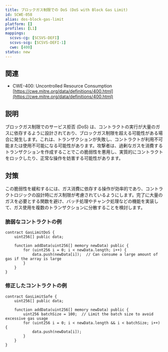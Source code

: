 ```yaml
---
title: ブロックガス制限での DoS (DoS with Block Gas Limit)
id: SCWE-058
alias: dos-block-gas-limit
platform: []
profiles: [L1]
mappings:
  scsvs-cg: [SCSVS-DEFI]
  scsvs-scg: [SCSVS-DEFI-1]
  cwe: [400]
status: new
---
```


## 関連
- CWE-400: Uncontrolled Resource Consumption  
  [https://cwe.mitre.org/data/definitions/400.html](https://cwe.mitre.org/data/definitions/400.html)

## 説明
ブロックガス制限でのサービス拒否 (DoS) は、コントラクトの実行が大量のガスに依存するように設計されており、ブロックガス制限を超える可能性がある場合に発生します。これは、トランザクションが失敗し、コントラクトが利用不可能または使用不可能になる可能性があります。攻撃者は、過剰なガスを消費するトランザクションを作成することでこの脆弱性を悪用し、実質的にコントラクトをロックしたり、正常な操作を妨害する可能性があります。

## 対策
この脆弱性を緩和するには、ガス消費に依存する操作が効率的であり、コントラクトロジックの設計時にガス制限が考慮されているようにします。完了に大量のガスを必要とする関数を避け、バッチ処理やチャンク処理などの機能を実装して、ガス使用を複数のトランザクションに分散することを検討します。

### 脆弱なコントラクトの例
```solidity
contract GasLimitDoS {
    uint256[] public data;

    function addData(uint256[] memory newData) public {
        for (uint256 i = 0; i < newData.length; i++) {
            data.push(newData[i]);  // Can consume a large amount of gas if the array is large
        }
    }
}
```
### 修正したコントラクトの例
```solidity
contract GasLimitSafe {
    uint256[] public data;

    function addData(uint256[] memory newData) public {
        uint256 batchSize = 100;  // Limit the batch size to avoid excessive gas usage
        for (uint256 i = 0; i < newData.length && i < batchSize; i++) {
            data.push(newData[i]);
        }
    }
}
```
